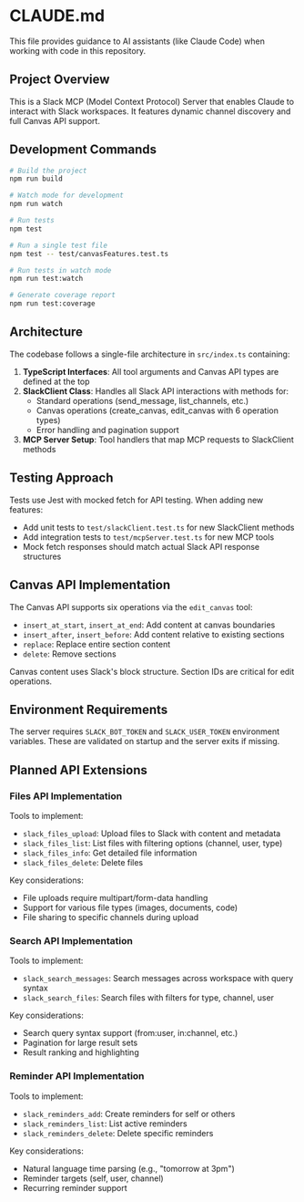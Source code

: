 # CLAUDE.md

This file provides guidance to AI assistants (like Claude Code) when working with code in this repository.

## Project Overview

This is a Slack MCP (Model Context Protocol) Server that enables Claude to interact with Slack workspaces. It features dynamic channel discovery and full Canvas API support.

## Development Commands

```bash
# Build the project
npm run build

# Watch mode for development
npm run watch

# Run tests
npm test

# Run a single test file
npm test -- test/canvasFeatures.test.ts

# Run tests in watch mode
npm run test:watch

# Generate coverage report
npm run test:coverage
```

## Architecture

The codebase follows a single-file architecture in `src/index.ts` containing:

1. **TypeScript Interfaces**: All tool arguments and Canvas API types are defined at the top
2. **SlackClient Class**: Handles all Slack API interactions with methods for:
   - Standard operations (send_message, list_channels, etc.)
   - Canvas operations (create_canvas, edit_canvas with 6 operation types)
   - Error handling and pagination support
3. **MCP Server Setup**: Tool handlers that map MCP requests to SlackClient methods

## Testing Approach

Tests use Jest with mocked fetch for API testing. When adding new features:
- Add unit tests to `test/slackClient.test.ts` for new SlackClient methods
- Add integration tests to `test/mcpServer.test.ts` for new MCP tools
- Mock fetch responses should match actual Slack API response structures

## Canvas API Implementation

The Canvas API supports six operations via the `edit_canvas` tool:
- `insert_at_start`, `insert_at_end`: Add content at canvas boundaries
- `insert_after`, `insert_before`: Add content relative to existing sections
- `replace`: Replace entire section content
- `delete`: Remove sections

Canvas content uses Slack's block structure. Section IDs are critical for edit operations.

## Environment Requirements

The server requires `SLACK_BOT_TOKEN` and `SLACK_USER_TOKEN` environment variables. These are validated on startup and the server exits if missing.

## Planned API Extensions

### Files API Implementation
Tools to implement:
- `slack_files_upload`: Upload files to Slack with content and metadata
- `slack_files_list`: List files with filtering options (channel, user, type)
- `slack_files_info`: Get detailed file information
- `slack_files_delete`: Delete files

Key considerations:
- File uploads require multipart/form-data handling
- Support for various file types (images, documents, code)
- File sharing to specific channels during upload

### Search API Implementation
Tools to implement:
- `slack_search_messages`: Search messages across workspace with query syntax
- `slack_search_files`: Search files with filters for type, channel, user

Key considerations:
- Search query syntax support (from:user, in:channel, etc.)
- Pagination for large result sets
- Result ranking and highlighting

### Reminder API Implementation
Tools to implement:
- `slack_reminders_add`: Create reminders for self or others
- `slack_reminders_list`: List active reminders
- `slack_reminders_delete`: Delete specific reminders

Key considerations:
- Natural language time parsing (e.g., "tomorrow at 3pm")
- Reminder targets (self, user, channel)
- Recurring reminder support